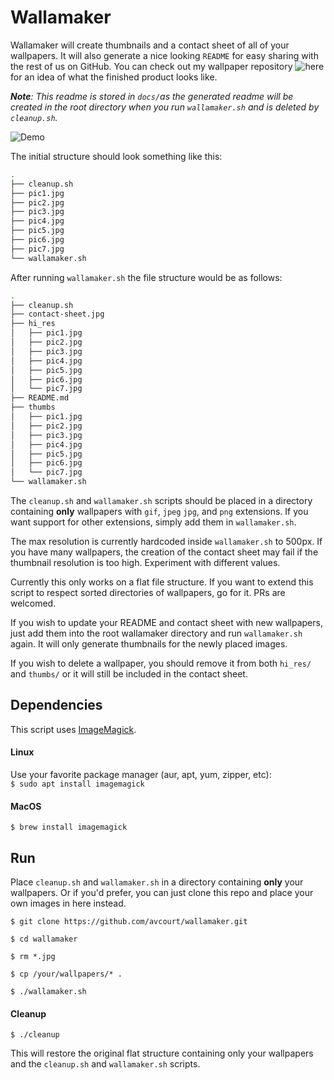 # Wallamaker


Wallamaker will create thumbnails and a contact sheet of all of your wallpapers. It will also generate a nice looking `README` for easy sharing with the rest of us on GitHub. You can check out my wallpaper repository ![here](https://github.com/avcourt/wallpapers) for an idea of what the finished product looks like.

***Note**: This readme is stored in `docs/`as the generated readme will be created in the root directory when you run `wallamaker.sh` and is deleted by `cleanup.sh`.*

![Demo](../docs/demo.gif)

The initial structure should look something like this:

```bash
.
├── cleanup.sh
├── pic1.jpg
├── pic2.jpg
├── pic3.jpg
├── pic4.jpg
├── pic5.jpg
├── pic6.jpg
├── pic7.jpg
└── wallamaker.sh
```

After running `wallamaker.sh` the file structure would be as follows:

```bash
.
├── cleanup.sh
├── contact-sheet.jpg
├── hi_res
│   ├── pic1.jpg
│   ├── pic2.jpg
│   ├── pic3.jpg
│   ├── pic4.jpg
│   ├── pic5.jpg
│   ├── pic6.jpg
│   └── pic7.jpg
├── README.md
├── thumbs
│   ├── pic1.jpg
│   ├── pic2.jpg
│   ├── pic3.jpg
│   ├── pic4.jpg
│   ├── pic5.jpg
│   ├── pic6.jpg
│   └── pic7.jpg
└── wallamaker.sh
```

The `cleanup.sh` and `wallamaker.sh` scripts should be placed in a directory containing **only** wallpapers with `gif`, `jpeg` `jpg`, and `png` extensions. If you want support for other extensions, simply add them in `wallamaker.sh`.

The max resolution is currently hardcoded inside `wallamaker.sh` to 500px. If you have many wallpapers, the creation of the contact sheet may fail if the thumbnail resolution is too high. Experiment with different values.

Currently this only works on a flat file structure.
If you want to extend this script to respect sorted directories of wallpapers, go for it. PRs are welcomed.

If you wish to update your README and contact sheet with new wallpapers, just add them into the root wallamaker directory and run `wallamaker.sh` again. It will only generate thumbnails for the newly placed images. 

If you wish to delete a wallpaper, you should remove it from both `hi_res/` and `thumbs/` or it will still be included in the contact sheet.

## Dependencies
This script uses [ImageMagick](https://imagemagick.org/index.php).

#### Linux
Use your favorite package manager (aur, apt, yum, zipper, etc):  
`$ sudo apt install imagemagick`

#### MacOS
`$ brew install imagemagick`

## Run
Place `cleanup.sh` and `wallamaker.sh` in a directory containing **only** your wallpapers. Or if you'd prefer, you can just clone this repo and place your own images in here instead.

`$ git clone https://github.com/avcourt/wallamaker.git` 

`$ cd wallamaker`

`$ rm *.jpg`  

`$ cp /your/wallpapers/* .`

`$ ./wallamaker.sh`

#### Cleanup
`$ ./cleanup`

This will restore the original flat structure containing only your wallpapers and the `cleanup.sh` and `wallamaker.sh` scripts.
